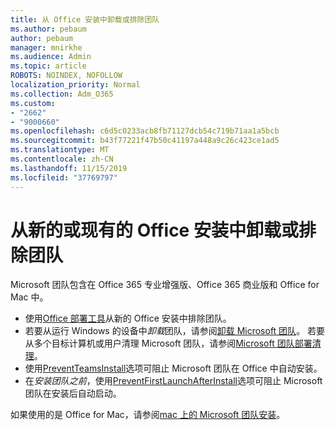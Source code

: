 ```yaml
---
title: 从 Office 安装中卸载或排除团队
ms.author: pebaum
author: pebaum
manager: mnirkhe
ms.audience: Admin
ms.topic: article
ROBOTS: NOINDEX, NOFOLLOW
localization_priority: Normal
ms.collection: Adm_O365
ms.custom:
- "2662"
- "9000660"
ms.openlocfilehash: c6d5c0233acb8fb71127dcb54c719b71aa1a5bcb
ms.sourcegitcommit: b43f77221f47b50c41197a448a9c26c423ce1ad5
ms.translationtype: MT
ms.contentlocale: zh-CN
ms.lasthandoff: 11/15/2019
ms.locfileid: "37769797"
---
```

# <a name="uninstall-or-exclude-teams-from-new-or-existing-office-installations"></a>从新的或现有的 Office 安装中卸载或排除团队

Microsoft 团队包含在 Office 365 专业增强版、Office 365 商业版和 Office for Mac 中。

- 使用[Office 部署工具](https://docs.microsoft.com/deployoffice/teams-install#how-to-exclude-microsoft-teams-from-new-installations-of-office-365-proplus)从新的 Office 安装中排除团队。
- 若要从运行 Windows 的设备中*卸载*团队，请参阅[卸载 Microsoft 团队](https://support.office.com/article/3b159754-3c26-4952-abe7-57d27f5f4c81)。 若要从多个目标计算机或用户清理 Microsoft 团队，请参阅[Microsoft 团队部署清理](https://docs.microsoft.com/microsoftteams/scripts/powershell-script-teams-deployment-clean-up)。
- 使用[PreventTeamsInstall](https://docs.microsoft.com/deployoffice/teams-install#use-group-policy-to-control-the-installation-of-microsoft-teams
)选项可阻止 Microsoft 团队在 Office 中自动安装。
- 在*安装团队之前*，使用[PreventFirstLaunchAfterInstall](https://docs.microsoft.com/deployoffice/teams-install#use-group-policy-to-prevent-microsoft-teams-from-starting-automatically-after-installation)选项可阻止 Microsoft 团队在安装后自动启动。

如果使用的是 Office for Mac，请参阅[mac 上的 Microsoft 团队安装](https://docs.microsoft.com/deployoffice/teams-install#microsoft-teams-installations-on-a-mac)。